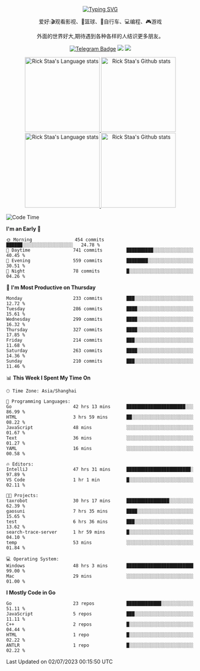 <div align="center"> 

[![Typing SVG](https://readme-typing-svg.herokuapp.com?size=25&duration=2500&color=eeeeee&vCenter=true&width=200&height=40&lines=Hi+there+%F0%9F%91%8B%F0%9F%8F%BB;I'm+DanBai)](https://git.io/typing-svg)

爱好:🎬观看影视、🏀篮球、🚴自行车、💻编程、🎮游戏

外面的世界好大,期待遇到各种各样的人结识更多朋友。

[![Telegram Badge](https://img.shields.io/badge/-Telegram-blue?style=flat&logo=Telegram&logoColor=white)](https://t.me/danbai9420) 
[![](https://img.shields.io/badge/-Blog-brightgreen?style=flat&logo=Blogger&logoColor=white)](https://p00q.cn)
[![](https://img.shields.io/badge/-Email-red?style=flat&logo=Mail.Ru&logoColor=white)](mailto:danbai@88.com)
</div>

<!-- Light Mode -->
<div align="center"> 
<a href="https://github.com/anuraghazra/github-readme-stats#gh-light-mode-only">
<img height=200 src="https://github-readme-stats.vercel.app/api/top-langs/?username=danbai225&layout=compact&langs_count=10&hide_border=1&role=OWNER,COLLABORATOR#gh-light-mode-only" alt="Rick Staa's Language stats" />
</a>
<a href="https://github.com/anuraghazra/github-readme-stats#gh-light-mode-only">
<img height=200 src="https://github-readme-stats.vercel.app/api?username=danbai225&show_icons=true&count_private=true&line_height=28&hide_border=1&include_all_commits=true&card_width=450&role=OWNER,COLLABORATOR&exclude_repo=github-readme-stats#gh-light-mode-only" alt="Rick Staa's Github stats" />
</a>
</div>

<!-- Dark Mode -->
<div align="center"> 
<a href="https://github.com/anuraghazra/github-readme-stats#gh-dark-mode-only">
<img height=200 src="https://github-readme-stats.vercel.app/api/top-langs/?username=danbai225&layout=compact&langs_count=10&hide_border=1&role=OWNER,COLLABORATOR&theme=github_dark#gh-dark-mode-only" alt="Rick Staa's Language stats" />
</a>
<a href="https://github.com/anuraghazra/github-readme-stats#gh-dark-mode-only">
<img height=200 src="https://github-readme-stats.vercel.app/api?username=danbai225&show_icons=true&count_private=true&line_height=28&hide_border=1&include_all_commits=true&card_width=450&role=OWNER,COLLABORATOR&exclude_repo=github-readme-stats&theme=github_dark#gh-dark-mode-only" alt="Rick Staa's Github stats" />
</a>
</div>

<!--START_SECTION:waka-->
![Code Time](http://img.shields.io/badge/Code%20Time-523%20hrs%206%20mins-blue)

**I'm an Early 🐤** 

```text
🌞 Morning                454 commits         ██████░░░░░░░░░░░░░░░░░░░   24.78 % 
🌆 Daytime                741 commits         ██████████░░░░░░░░░░░░░░░   40.45 % 
🌃 Evening                559 commits         ████████░░░░░░░░░░░░░░░░░   30.51 % 
🌙 Night                  78 commits          █░░░░░░░░░░░░░░░░░░░░░░░░   04.26 % 
```
📅 **I'm Most Productive on Thursday** 

```text
Monday                   233 commits         ███░░░░░░░░░░░░░░░░░░░░░░   12.72 % 
Tuesday                  286 commits         ████░░░░░░░░░░░░░░░░░░░░░   15.61 % 
Wednesday                299 commits         ████░░░░░░░░░░░░░░░░░░░░░   16.32 % 
Thursday                 327 commits         ████░░░░░░░░░░░░░░░░░░░░░   17.85 % 
Friday                   214 commits         ███░░░░░░░░░░░░░░░░░░░░░░   11.68 % 
Saturday                 263 commits         ████░░░░░░░░░░░░░░░░░░░░░   14.36 % 
Sunday                   210 commits         ███░░░░░░░░░░░░░░░░░░░░░░   11.46 % 
```


📊 **This Week I Spent My Time On** 

```text
🕑︎ Time Zone: Asia/Shanghai

💬 Programming Languages: 
Go                       42 hrs 13 mins      ██████████████████████░░░   86.99 % 
HTML                     3 hrs 59 mins       ██░░░░░░░░░░░░░░░░░░░░░░░   08.22 % 
JavaScript               48 mins             ░░░░░░░░░░░░░░░░░░░░░░░░░   01.67 % 
Text                     36 mins             ░░░░░░░░░░░░░░░░░░░░░░░░░   01.27 % 
YAML                     16 mins             ░░░░░░░░░░░░░░░░░░░░░░░░░   00.58 % 

🔥 Editors: 
IntelliJ                 47 hrs 31 mins      ████████████████████████░   97.89 % 
VS Code                  1 hr 1 min          █░░░░░░░░░░░░░░░░░░░░░░░░   02.11 % 

🐱‍💻 Projects: 
taxrobot                 30 hrs 17 mins      ████████████████░░░░░░░░░   62.39 % 
gaosuni                  7 hrs 35 mins       ████░░░░░░░░░░░░░░░░░░░░░   15.65 % 
test                     6 hrs 36 mins       ███░░░░░░░░░░░░░░░░░░░░░░   13.62 % 
search-trace-server      1 hr 59 mins        █░░░░░░░░░░░░░░░░░░░░░░░░   04.10 % 
temp                     53 mins             ░░░░░░░░░░░░░░░░░░░░░░░░░   01.84 % 

💻 Operating System: 
Windows                  48 hrs 3 mins       █████████████████████████   99.00 % 
Mac                      29 mins             ░░░░░░░░░░░░░░░░░░░░░░░░░   01.00 % 
```

**I Mostly Code in Go** 

```text
Go                       23 repos            █████████████░░░░░░░░░░░░   51.11 % 
JavaScript               5 repos             ███░░░░░░░░░░░░░░░░░░░░░░   11.11 % 
C++                      2 repos             █░░░░░░░░░░░░░░░░░░░░░░░░   04.44 % 
HTML                     1 repo              █░░░░░░░░░░░░░░░░░░░░░░░░   02.22 % 
ANTLR                    1 repo              █░░░░░░░░░░░░░░░░░░░░░░░░   02.22 % 
```




 Last Updated on 02/07/2023 00:15:50 UTC
<!--END_SECTION:waka-->
